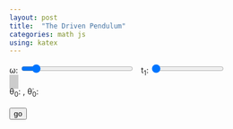 ```yaml
---
layout: post
title:  "The Driven Pendulum"
categories: math js
using: katex
---
```


<div>&omega;: <input type="range" id="wRange" min="0" max="60" value="6.2" style="width:200px" step="0.2"/>
  <span id="wValue"></span>
  &nbsp;&nbsp;t<sub>1</sub>: <input type="range" id="tRange" min="10" max="60" value="10" step="5"/>
  <span id="tValue"></span>
</div>
<canvas id="p" width="320" height="320" style="border-style: solid; border-color: #ccc; border-width: 4px"></canvas>
<canvas id="a" width="320" height="320" style="border-style: solid; border-color: #ccc; border-width: 4px"></canvas>
<div>θ<sub>0</sub>: <span id="theta0"></span>, θ&#x0307;<sub>0</sub>: <span id="thetadot0"></span></div>
<br/>
<button id="go">go</button>


<script src="/public/js/sicm.bundle.min.js"></script>
<script>
var A = new s.DrivenPendulumAnimation({
  omegaValueId: 'wValue',
  omegaRangeId: 'wRange',
  tValueId: 'tValue',
  tRangeId: 'tRange',
  animId: 'a',
  exploreId: 'p',
  theta0Id: 'theta0',
  thetaDot0Id: 'thetadot0',
  goButtonId: 'go'
})

</script>
